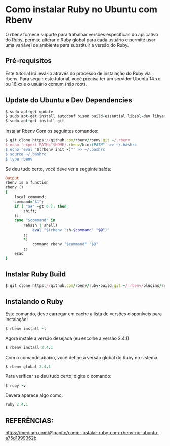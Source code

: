 # Como instalar Ruby no Ubuntu com Rbenv

O rbenv fornece suporte para trabalhar versões específicas do aplicativo do Ruby, permite alterar o Ruby global para cada usuário e permite usar uma variável de ambiente para substituir a versão do Ruby.

## Pré-requisitos
Este tutorial irá levá-lo através do processo de instalação do Ruby via rbenv. Para seguir este tutorial, você precisa ter um servidor Ubuntu 14.xx ou 16.xx e o usuário comum (não root).

## Update do Ubuntu e Dev Dependencies

```ruby
$ sudo apt-get update
$ sudo apt-get install autoconf bison build-essential libssl-dev libyaml-dev libreadline6-dev zlib1g-dev libncurses5-dev libffi-dev libgdbm3 libgdbm-dev
$ sudo apt-get install git
```

Instalar Rbenv
Com os seguintes comandos:

```ruby
$ git clone https://github.com/rbenv/rbenv.git ~/.rbenv
$ echo 'export PATH="$HOME/.rbenv/bin:$PATH"' >> ~/.bashrc
$ echo 'eval "$(rbenv init -)"' >> ~/.bashrc
$ source ~/.bashrc
$ type rbenv
```

Se deu tudo certo, você deve ver a seguinte saída:

```ruby
Output
rbenv is a function
rbenv () 
{ 
    local command;
    command="$1";
    if [ "$#" -gt 0 ]; then
        shift;
    fi;
    case "$command" in 
        rehash | shell)
            eval "$(rbenv "sh-$command" "$@")"
        ;;
        *)
            command rbenv "$command" "$@"
        ;;
    esac
}
```

## Instalar Ruby Build

```ruby
$ git clone https://github.com/rbenv/ruby-build.git ~/.rbenv/plugins/ruby-build
```

## Instalando o Ruby
Este comando, deve carregar em cache a lista de versões disponíveis para instalação:

```ruby
$ rbenv install -l
```

Agora instale a versão desejada (eu escolhe a versão 2.4.1)

```ruby
$ rbenv install 2.4.1
```

Com o comando abaixo, você define a versão global do Ruby no sistema

```ruby
$ rbenv global 2.4.1
```

Para verificar se deu tudo certo, digite o comando:

```ruby
$ ruby -v
```

Deverá aparece algo como:

```ruby
ruby 2.4.1
```

## REFERÊNCIAS:

https://medium.com/@papito/como-instalar-ruby-com-rbenv-no-ubuntu-a75d1999362b
